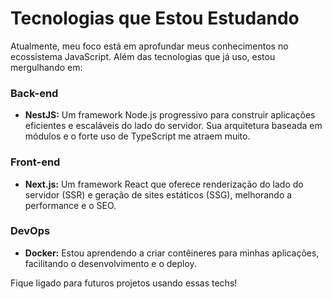# Tecnologias que Estou Estudando

Atualmente, meu foco está em aprofundar meus conhecimentos no ecossistema JavaScript. Além das tecnologias que já uso, estou mergulhando em:

### Back-end
* **NestJS:** Um framework Node.js progressivo para construir aplicações eficientes e escaláveis do lado do servidor. Sua arquitetura baseada em módulos e o forte uso de TypeScript me atraem muito.

### Front-end
* **Next.js:** Um framework React que oferece renderização do lado do servidor (SSR) e geração de sites estáticos (SSG), melhorando a performance e o SEO.

### DevOps
* **Docker:** Estou aprendendo a criar contêineres para minhas aplicações, facilitando o desenvolvimento e o deploy.

Fique ligado para futuros projetos usando essas techs!